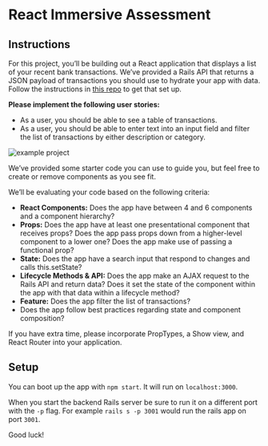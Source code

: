 # React Immersive Assessment

## Instructions

For this project, you’ll be building out a React application that displays a list of your recent bank transactions. We’ve provided a Rails API that returns a JSON payload of transactions you should use to hydrate your app with data. Follow the instructions in [this repo](https://github.com/learn-co-curriculum/immersive-assessment-react-backend) to get that set up.

**Please implement the following user stories:**
- As a user, you should be able to see a table of transactions.
- As a user, you should be able to enter text into an input field and filter the list of transactions by either description or category.

![example project](https://s3-us-west-2.amazonaws.com/curriculum-content/web-development/react/react-assessment-example.gif)

We’ve provided some starter code you can use to guide you, but feel free to create or remove components as you see fit.

We’ll be evaluating your code based on the following criteria:
- **React Components:** Does the app have between 4 and 6 components and a component hierarchy?
- **Props:** Does the app have at least one presentational component that receives props? Does the app pass props down from a higher-level component to a lower one? Does the app make use of passing a functional prop?
- **State:** Does the app have a search input that respond to changes and calls this.setState?
- **Lifecycle Methods & API:** Does the app make an AJAX request to the Rails API and return data? Does it set the state of the component within the app with that data within a lifecycle method?
- **Feature:** Does the app filter the list of transactions?
- Does the app follow best practices regarding state and component composition?

If you have extra time, please incorporate PropTypes, a Show view, and React Router into your application.

## Setup
You can boot up the app with `npm start`. It will run on `localhost:3000`.

When you start the backend Rails server be sure to run it on a different port with the `-p` flag. For example `rails s -p 3001` would run the rails app on port `3001`.

Good luck!
